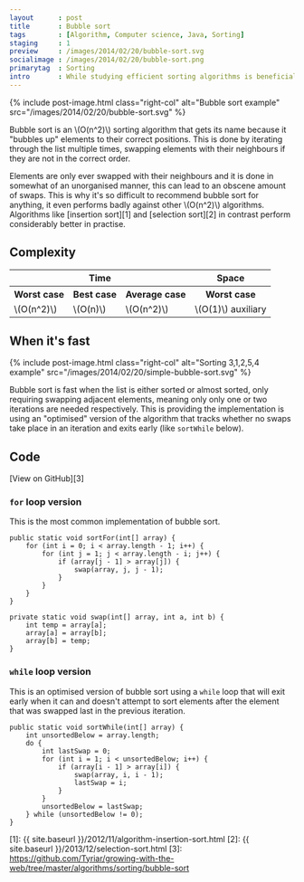 ```yaml
---
layout      : post
title       : Bubble sort
tags        : [Algorithm, Computer science, Java, Sorting]
staging     : 1
preview     : /images/2014/02/20/bubble-sort.svg
socialimage : /images/2014/02/20/bubble-sort.png
primarytag  : Sorting
intro       : While studying efficient sorting algorithms is beneficial, studying slow ones, at least initially is as well since it teaches us why they're bad. Bubble sort is one of those bad sorting algorithms. I recall as a young programmer, around 11 years old before I had any formal training, bubble sort is how I intuitively sorted a list.
---
```


{% include post-image.html class="right-col" alt="Bubble sort example" src="/images/2014/02/20/bubble-sort.svg" %}

Bubble sort is an \\(O(n^2)\\) sorting algorithm that gets its name because it "bubbles up" elements to their correct positions. This is done by iterating through the list multiple times, swapping elements with their neighbours if they are not in the correct order.

Elements are only ever swapped with their neighbours and it is done in somewhat of an unorganised manner, this can lead to an obscene amount of swaps. This is why it's so difficult to recommend bubble sort for anything, it even performs badly against other \\(O(n^2)\\) algorithms. Algorithms like [insertion sort][1] and [selection sort][2] in contrast perform considerably better in practise.

<div class="clear"><!----></div>



## Complexity

<table>
<tbody>
<tr>
<th colspan="3">Time</th>
<th>Space</th>
</tr>
<tr>
<th>Worst case</th>
<th>Best case</th>
<th>Average case</th>
<th>Worst case</th>
</tr>
<tr>
<td>\(O(n^2)\)</td>
<td>\(O(n)\)</td>
<td>\(O(n^2)\)</td>
<td>\(O(1)\) auxiliary</td>
</tr>
</tbody>
</table>



## When it's fast

{% include post-image.html class="right-col" alt="Sorting 3,1,2,5,4 example" src="/images/2014/02/20/simple-bubble-sort.svg" %}

Bubble sort is fast when the list is either sorted or almost sorted, only requiring swapping adjacent elements, meaning only only one or two iterations are needed respectively. This is providing the implementation is using an "optimised" version of the algorithm that tracks whether no swaps take place in an iteration and exits early (like `sortWhile` below).

<div class="clear"><!----></div>



## Code

[View on GitHub][3]

### `for` loop version

This is the most common implementation of bubble sort.

<!--prettify lang=java-->
    public static void sortFor(int[] array) {
        for (int i = 0; i < array.length - 1; i++) {
            for (int j = 1; j < array.length - i; j++) {
                if (array[j - 1] > array[j]) {
                    swap(array, j, j - 1);
                }
            }
        }
    }

<!--prettify lang=java-->
    private static void swap(int[] array, int a, int b) {
        int temp = array[a];
        array[a] = array[b];
        array[b] = temp;
    }

### `while` loop version

This is an optimised version of bubble sort using a `while` loop that will exit early when it can and doesn't attempt to sort elements after the element that was swapped last in the previous iteration.

<!--prettify lang=java-->
    public static void sortWhile(int[] array) {
        int unsortedBelow = array.length;
        do {
            int lastSwap = 0;
            for (int i = 1; i < unsortedBelow; i++) {
                if (array[i - 1] > array[i]) {
                    swap(array, i, i - 1);
                    lastSwap = i;
                }
            }
            unsortedBelow = lastSwap;
        } while (unsortedBelow != 0);
    }



[1]: {{ site.baseurl }}/2012/11/algorithm-insertion-sort.html
[2]: {{ site.baseurl }}/2013/12/selection-sort.html
[3]: https://github.com/Tyriar/growing-with-the-web/tree/master/algorithms/sorting/bubble-sort